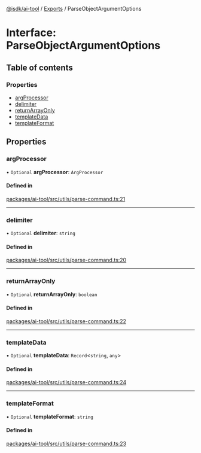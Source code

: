 [@isdk/ai-tool](../README.md) / [Exports](../modules.md) / ParseObjectArgumentOptions

# Interface: ParseObjectArgumentOptions

## Table of contents

### Properties

- [argProcessor](ParseObjectArgumentOptions.md#argprocessor)
- [delimiter](ParseObjectArgumentOptions.md#delimiter)
- [returnArrayOnly](ParseObjectArgumentOptions.md#returnarrayonly)
- [templateData](ParseObjectArgumentOptions.md#templatedata)
- [templateFormat](ParseObjectArgumentOptions.md#templateformat)

## Properties

### argProcessor

• `Optional` **argProcessor**: `ArgProcessor`

#### Defined in

[packages/ai-tool/src/utils/parse-command.ts:21](https://github.com/isdk/ai-tool.js/blob/2f408f6a05d1e5c252765bf426ed06744998275d/src/utils/parse-command.ts#L21)

___

### delimiter

• `Optional` **delimiter**: `string`

#### Defined in

[packages/ai-tool/src/utils/parse-command.ts:20](https://github.com/isdk/ai-tool.js/blob/2f408f6a05d1e5c252765bf426ed06744998275d/src/utils/parse-command.ts#L20)

___

### returnArrayOnly

• `Optional` **returnArrayOnly**: `boolean`

#### Defined in

[packages/ai-tool/src/utils/parse-command.ts:22](https://github.com/isdk/ai-tool.js/blob/2f408f6a05d1e5c252765bf426ed06744998275d/src/utils/parse-command.ts#L22)

___

### templateData

• `Optional` **templateData**: `Record`\<`string`, `any`\>

#### Defined in

[packages/ai-tool/src/utils/parse-command.ts:24](https://github.com/isdk/ai-tool.js/blob/2f408f6a05d1e5c252765bf426ed06744998275d/src/utils/parse-command.ts#L24)

___

### templateFormat

• `Optional` **templateFormat**: `string`

#### Defined in

[packages/ai-tool/src/utils/parse-command.ts:23](https://github.com/isdk/ai-tool.js/blob/2f408f6a05d1e5c252765bf426ed06744998275d/src/utils/parse-command.ts#L23)
